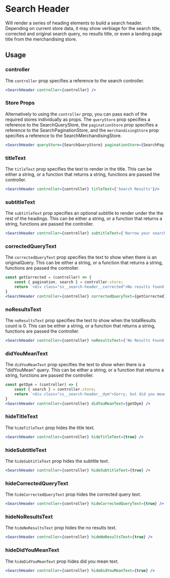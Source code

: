 # Search Header

Will render a series of heading elements to build a search header. Depending on current store data, it may show verbiage for the search title, corrected and original search query, no results title, or even a landing page title from the merchandising store.

## Usage

### controller
The `controller` prop specifies a reference to the search controller.

```jsx
<SearchHeader controller={controller} />
```

### Store Props
Alternatively to using the `controller` prop, you can pass each of the required stores individually as props. The `queryStore` prop specifies a reference to the SearchQueryStore, the `paginationStore` prop specifies a reference to the SearchPaginationStore, and the `merchandisingStore` prop specifies a reference to the SearchMerchandisingStore. 

```jsx
<SearchHeader queryStore={SearchQueryStore} paginationStore={SearchPaginationStore} merchandisingStore={SearchMerchandisingStore} />
```

### titleText
The `titleText` prop specifies the text to render in the title. This can be either a string, or a function that returns a string, functions are passed the controller.

```jsx
<SearchHeader controller={controller} titleText={'Search Results'}/>
```

### subtitleText
The `subtitleText` prop specifies an optional subtitle to render under the the rest of the headings. This can be either a string, or a function that returns a string, functions are passed the controller.

```jsx
<SearchHeader controller={controller} subtitleText={'Narrow your search!'} />
```

### correctedQueryText
The `correctedQueryText` prop specifies the text to show when there is an originalQuery. This can be either a string, or a function that returns a string, functions are passed the controller. 

```jsx
const getCorrected = (controller) => {
	const { pagination, search } = controller.store;
	return `<div class="ss__search-header__corrected">No results found for <em>"${search?.originalQuery?.string}"</em>, showing results for <em>"${search?.query?.string}"</em> instead.</div>`
}
<SearchHeader controller={controller} correctedQueryText={getCorrected} />
```

### noResultsText
The `noResultsText` prop specifies the text to show when the totalResults count is 0. This can be either a string, or a function that returns a string, functions are passed the controller. 

```jsx
<SearchHeader controller={controller} noResultsText={'No Results Found, Please try another term'} />
```


### didYouMeanText
The `didYouMeanText` prop specifies the text to show when there is a "didYouMean" query. This can be either a string, or a function that returns a string, functions are passed the controller. 

```jsx
const getDym = (controller) => {
	const { search } = controller.store;
	return `<div class="ss__search-header__dym">Sorry, but did you mean <em>"<a href=${search?.didYouMean?.url.href}>${search?.didYouMean?.string}</a>"</em></div>`
}
<SearchHeader controller={controller} didYouMeanText={getDym} />
```

### hideTitleText
The `hideTitleText` prop hides the title text.

```jsx
<SearchHeader controller={controller} hideTitleText={true} />
```

### hideSubtitleText
The `hideSubtitleText` prop hides the subtitle text.

```jsx
<SearchHeader controller={controller} hideSubtitleText={true} />
```

### hideCorrectedQueryText
The `hideCorrectedQueryText` prop hides the corrected query text.

```jsx
<SearchHeader controller={controller} hideCorrectedQueryText={true} />
```

### hideNoResultsText
The `hideNoResultsText` prop hides the no results text.

```jsx
<SearchHeader controller={controller} hideNoResultsText={true} />
```

### hideDidYouMeanText
The `hideDidYouMeanText` prop hides did you mean text.

```jsx
<SearchHeader controller={controller} hideDidYouMeanText={true} />
```